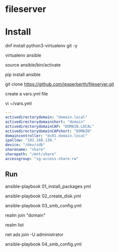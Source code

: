 # fileserver

# Install

dnf install python3-virtualenv git -y

virtualenv ansible

source ansible/bin/activate

pip install ansible

git clone https://github.com/jesperberth/fileserver.git

create a vars.yml file

vi ~/vars.yml

```yaml
---
activedirectorydomain: "domain.local"
activedirectorydomainshort: "domain"
activedirectorydomainCAP: "DOMAIN.LOCAL"
activedirectorydomainCAPshort: "DOMAIN"
domaincontroller: "dc01.domain.local"
ipallow: "192.168.130."
device: "/dev/sdb"
sharename: "share"
sharepath: "/mnt/share"
accessgroup: "sg-access-share-rw"
```
## Run

ansible-playbook 01_install_packages.yml

ansible-playbook 02_create_disk.yml

ansible-playbook 03_smb_config.yml

realm join "domain"

realm list

net ads join -U administrator

ansible-playbook 04_smb_config.yml